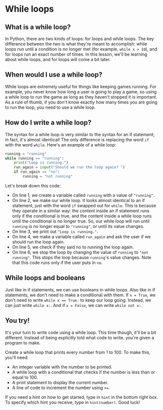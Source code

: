 # While loops
## What is a while loop?
In Python, there are two kinds of loops: for loops and while loops.
The key difference between the two is what they're meant to accomplish:
while loops run until a condition is no longer met (for example, `while x > 10`), and for loops run an exact number of times.
In this lesson, we'll be learning about while loops, and for loops will come a bit later.

## When would I use a while loop?
While loops are extremely useful for things like keeping games running. For example, 
you never know how long a user is going to play a game, so using a while loop to run the game as long as they haven't
stopped it is important. As a rule of thumb, if you don't know exactly how many times you are going to run the loop,
you need to use a while loop.

## How do I write a while loop?
The syntax for a while loop is very similar to the syntax for an if statement; in fact, it's almost identical!
The only difference is replacing the word `if` with the word `while`. Here's an example of a while loop:
```Python
running = "running"
while running == "running":
    print("Loop is running.")
    run_again = input("Should we run the loop again? ")
    if run_again == "no":
        running = "not running"
```
Let's break down this code:
- On line 1, we create a variable called `running` with a value of `"running"`.
- On line 2, we make our while loop. It looks almost identical to an if statement, just with the word `if` swapped 
  out for `while`. This is because they operate in a similar way: the content inside an if statement runs only if 
  the conditional is true, and the content inside a while loop runs until the conditional is no longer true. So,
  our while loop will run until `running` is no longer equal to `"running"`, or until its value changes.
- On line 3, we print out `"Loop is running."`.
- On line 4, we make a variable called `run_again` and ask the user if we should run the loop again.
- On line 5, we check if they said no to running the loop again.
- On line 6, we stop the loop by changing the value of `running` to `"not running"`. This stops the loop because 
  `running`'s value changes. Note that this code runs only if the user puts in `no`.

## While loops and booleans
Just like in if statements, we can use booleans in while loops. Also like in if statements, we don't need to make 
a conditional with them. If `x = True`, we don't need to write `while x == True:` to keep our loop going. Instead,
we can just write `while x:`. And if `x = False`, we can write `while not x:`.

## You try!
It's your turn to write code using a while loop. This time though, it'll be a bit different.
Instead of being explicitly told what code to write, you're given a program to make.

Create a while loop that prints every number from 1 to 100. To make this, you'll need:
- An integer variable with the number to be printed.
- A while loop with a conditional that checks if the number is less than or equal to 100.
- A print statement to display the current number.
- A line of code to increment the number using `+=`.
  
If you need a hint on how to get started, type in `hint` in the bottom right box. To specify which hint you 
receive, type in `hint(number)`. Good luck!
